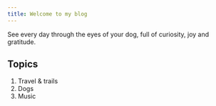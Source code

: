 ```yaml
---
title: Welcome to my blog
---
```

See every day through the eyes of your dog, full of curiosity, joy and gratitude.

## Topics ##

1. Travel & trails
2. Dogs
3. Music
